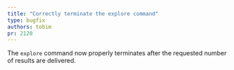 ```yaml
---
title: "Correctly terminate the explore command"
type: bugfix
authors: tobim
pr: 2120
---
```


The `explore` command now properly terminates after the requested number of
results are delivered.
